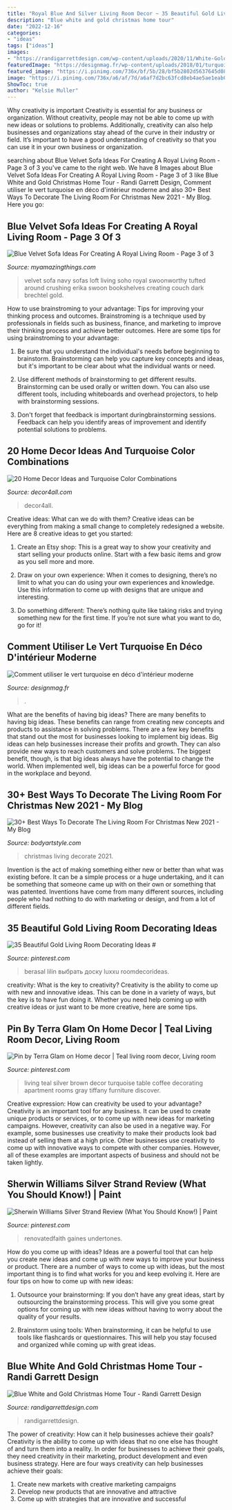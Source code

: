 ```yaml
---
title: "Royal Blue And Silver Living Room Decor ~ 35 Beautiful Gold Living Room Decorating Ideas #"
description: "Blue white and gold christmas home tour"
date: "2022-12-16"
categories:
- "ideas"
tags: ["ideas"]
images:
- "https://randigarrettdesign.com/wp-content/uploads/2020/11/White-Gold-Blue-Christmas-Home-Tour-5.jpg"
featuredImage: "https://designmag.fr/wp-content/uploads/2018/01/turquoise-asssociation-de-couleur-palette-deco-maison.jpg"
featured_image: "https://i.pinimg.com/736x/bf/5b/28/bf5b2802d5637645d08702c097e66e54.jpg"
image: "https://i.pinimg.com/736x/a6/af/7d/a6af7d2bc63fcd8eb4ae5ae1eab0115a.jpg"
ShowToc: true
author: "Kelsie Muller"
---
```



Why creativity is important
Creativity is essential for any business or organization. Without creativity, people may not be able to come up with new ideas or solutions to problems. Additionally, creativity can also help businesses and organizations stay ahead of the curve in their industry or field. It’s important to have a good understanding of creativity so that you can use it in your own business or organization.

	

		
searching about Blue Velvet Sofa Ideas For Creating A Royal Living Room - Page 3 of 3 you've came to the right web. We have 8 Images about Blue Velvet Sofa Ideas For Creating A Royal Living Room - Page 3 of 3 like Blue White and Gold Christmas Home Tour - Randi Garrett Design, Comment utiliser le vert turquoise en déco d&#039;intérieur moderne and also 30+ Best Ways To Decorate The Living Room For Christmas New 2021 - My Blog. Here you go:
		
    
## Blue Velvet Sofa Ideas For Creating A Royal Living Room - Page 3 Of 3

<img loading=lazy src="http://myamazingthings.com/wp-content/uploads/2017/08/blue-velvet-sofa-11.jpg" onerror="this.onerror=null;this.src='https://tse2.mm.bing.net/th?id=OIP.71Cfm2qJmurgXcC9xQK-FwHaLH&amp;pid=15.1';" alt="Blue Velvet Sofa Ideas For Creating A Royal Living Room - Page 3 of 3">

_Source: myamazingthings.com_

>velvet sofa navy sofas loft living soho royal swoonworthy tufted around crushing erika swoon bookshelves creating couch dark brechtel gold. 

	

How to use brainstroming to your advantage: Tips for improving your thinking process and outcomes.
Brainstroming is a technique used by professionals in fields such as business, finance, and marketing to improve their thinking process and achieve better outcomes. Here are some tips for using brainstroming to your advantage: 
1. Be sure that you understand the individual's needs before beginning to brainstorm. Brainstorming can help you capture key concepts and ideas, but it's important to be clear about what the individual wants or need.

2. Use different methods of brainstorming to get different results. Brainstorming can be used orally or written down. You can also use different tools, including whiteboards and overhead projectors, to help with brainstorming sessions.

3. Don't forget that feedback is important duringbrainstorming sessions. Feedback can help you identify areas of improvement and identify potential solutions to problems.

    
## 20 Home Decor Ideas And Turquoise Color Combinations

<img loading=lazy src="https://decor4all.com/wp-content/uploads/2015/06/turquoise-colors-room-decorating-ideas-10.jpg" onerror="this.onerror=null;this.src='https://tse4.mm.bing.net/th?id=OIP.WL2hB5o_TahB5LRZ-93JCAHaKI&amp;pid=15.1';" alt="20 Home Decor Ideas and Turquoise Color Combinations">

_Source: decor4all.com_

>decor4all. 

	

Creative ideas: What can we do with them?
Creative ideas can be everything from making a small change to completely redesigned a website. Here are 8 creative ideas to get you started:
1. Create an Etsy shop: This is a great way to show your creativity and start selling your products online. Start with a few basic items and grow as you sell more and more.

2. Draw on your own experience: When it comes to designing, there’s no limit to what you can do using your own experiences and knowledge. Use this information to come up with designs that are unique and interesting.

3. Do something different: There’s nothing quite like taking risks and trying something new for the first time. If you’re not sure what you want to do, go for it!

    
## Comment Utiliser Le Vert Turquoise En Déco D&#039;intérieur Moderne

<img loading=lazy src="https://designmag.fr/wp-content/uploads/2018/01/turquoise-asssociation-de-couleur-palette-deco-maison.jpg" onerror="this.onerror=null;this.src='https://tse4.mm.bing.net/th?id=OIP.GdnW6YW92xdYo4DZRJ8-wAHaLE&amp;pid=15.1';" alt="Comment utiliser le vert turquoise en déco d&#039;intérieur moderne">

_Source: designmag.fr_

>. 

	

What are the benefits of having big ideas?
There are many benefits to having big ideas. These benefits can range from creating new concepts and products to assistance in solving problems. There are a few key benefits that stand out the most for businesses looking to implement big ideas. 
Big ideas can help businesses increase their profits and growth. They can also provide new ways to reach customers and solve problems. The biggest benefit, though, is that big ideas always have the potential to change the world. When implemented well, big ideas can be a powerful force for good in the workplace and beyond.

    
## 30+ Best Ways To Decorate The Living Room For Christmas New 2021 - My Blog

<img loading=lazy src="https://bodyartstyle.com/wp-content/uploads/2019/10/louisa_craven_47067285_776903292655125_3687580954454407911_n.jpg" onerror="this.onerror=null;this.src='https://tse2.mm.bing.net/th?id=OIP.yRj64vWnppFlzBKX8qjGIAHaLJ&amp;pid=15.1';" alt="30+ Best Ways To Decorate The Living Room For Christmas New 2021 - My Blog">

_Source: bodyartstyle.com_

>christmas living decorate 2021. 

	

Invention is the act of making something either new or better than what was existing before. It can be a simple process or a huge undertaking, and it can be something that someone came up with on their own or something that was patented. Inventions have come from many different sources, including people who had nothing to do with marketing or design, and from a lot of different fields.

    
## 35 Beautiful Gold Living Room Decorating Ideas #

<img loading=lazy src="https://i.pinimg.com/736x/ea/15/bc/ea15bc0b979ee9f3213d62833b351455.jpg" onerror="this.onerror=null;this.src='https://tse4.mm.bing.net/th?id=OIP.DlNroLBa6Fp_3zuxKBxcRgHaE7&amp;pid=15.1';" alt="35 Beautiful Gold Living Room Decorating Ideas #">

_Source: pinterest.com_

>berasal lilin выбрать доску luxxu roomdecorideas. 

	

creativity: What is the key to creativity?
Creativity is the ability to come up with new and innovative ideas. This can be done in a variety of ways, but the key is to have fun doing it. Whether you need help coming up with creative ideas or just want to be more creative, here are some tips.

    
## Pin By Terra Glam On Home Decor | Teal Living Room Decor, Living Room

<img loading=lazy src="https://i.pinimg.com/736x/a6/af/7d/a6af7d2bc63fcd8eb4ae5ae1eab0115a.jpg" onerror="this.onerror=null;this.src='https://tse3.mm.bing.net/th?id=OIP.jxLyGVLipSNL554ywlCYHQHaJ4&amp;pid=15.1';" alt="Pin by Terra Glam on Home decor | Teal living room decor, Living room">

_Source: pinterest.com_

>living teal silver brown decor turquoise table coffee decorating apartment rooms gray tiffany furniture discover. 

	

Creative expression: How can creativity be used to your advantage?
Creativity is an important tool for any business. It can be used to create unique products or services, or to come up with new ideas for marketing campaigns. However, creativity can also be used in a negative way. For example, some businesses use creativity to make their products look bad instead of selling them at a high price. Other businesses use creativity to come up with innovative ways to compete with other companies. However, all of these examples are important aspects of business and should not be taken lightly.

    
## Sherwin Williams Silver Strand Review (What You Should Know!) | Paint

<img loading=lazy src="https://i.pinimg.com/736x/bf/5b/28/bf5b2802d5637645d08702c097e66e54.jpg" onerror="this.onerror=null;this.src='https://tse4.mm.bing.net/th?id=OIP.eEBMjJTyy2DhU4TDVcrmCQHaLH&amp;pid=15.1';" alt="Sherwin Williams Silver Strand Review (What You Should Know!) | Paint">

_Source: pinterest.com_

>renovatedfaith gaines undertones. 

	

How do you come up with ideas?
Ideas are a powerful tool that can help you create new ideas and come up with new ways to improve your business or product. There are a number of ways to come up with ideas, but the most important thing is to find what works for you and keep evolving it. Here are four tips on how to come up with new ideas:
1. Outsource your brainstorming: If you don’t have any great ideas, start by outsourcing the brainstorming process. This will give you some great options for coming up with new ideas without having to worry about the quality of your results.

2. Brainstorm using tools: When brainstorming, it can be helpful to use tools like flashcards or questionnaires. This will help you stay focused and organized while coming up with great ideas.


    
## Blue White And Gold Christmas Home Tour - Randi Garrett Design

<img loading=lazy src="https://randigarrettdesign.com/wp-content/uploads/2020/11/White-Gold-Blue-Christmas-Home-Tour-5.jpg" onerror="this.onerror=null;this.src='https://tse2.mm.bing.net/th?id=OIP.R4_dkn3F48t49jpJKEBGxAHaLH&amp;pid=15.1';" alt="Blue White and Gold Christmas Home Tour - Randi Garrett Design">

_Source: randigarrettdesign.com_

>randigarrettdesign. 

	

The power of creativity: How can it help businesses achieve their goals?
Creativity is the ability to come up with ideas that no one else has thought of and turn them into a reality. In order for businesses to achieve their goals, they need creativity in their marketing, product development and even business strategy. Here are four ways creativity can help businesses achieve their goals: 
1. Create new markets with creative marketing campaigns 
2. Develop new products that are innovative and attractive 
3. Come up with strategies that are innovative and successful 

